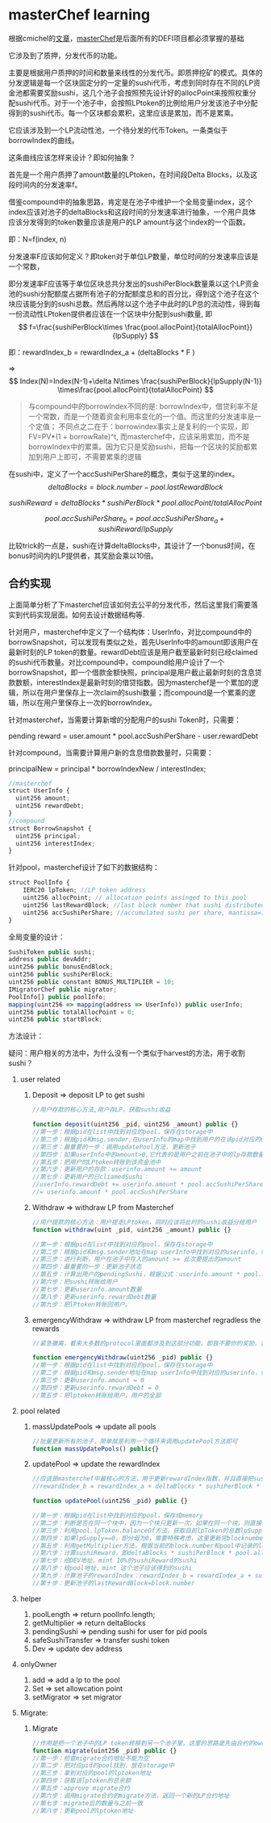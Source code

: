 # masterChef learning

根据cmichel的[文章](https://cmichel.io/how-to-become-a-smart-contract-auditor/)，[masterChef](https://github.dev/sushiswap/sushiswap/blob/271458b558afa6fdfd3e46b8eef5ee6618b60f9d/contracts/MasterChef.sol)是后面所有的DEFI项目都必须掌握的基础

它涉及到了质押，分发代币的功能。

主要是根据用户质押的时间和数量来线性的分发代币。即质押挖矿的模式。具体的分发逻辑是每一个区块固定分的一定量的sushi代币，考虑到同时存在不同的LP资金池都需要奖励sushi，这几个池子会按照预先设计好的allocPoint来按照权重分配sushi代币。对于一个池子中，会按照LPtoken的比例给用户分发该池子中分配得到的sushi代币。每一个区块都会累积，这里应该是累加，而不是累乘。

它应该涉及到一个LP流动性池，一个待分发的代币Token。一条类似于borrowIndex的曲线。

这条曲线应该怎样来设计？即如何抽象？

首先是一个用户质押了amount数量的LPtoken，在时间段Delta Blocks，以及这段时间内的分发速率f。

借鉴compound中的抽象思路，肯定是在池子中维护一个全局变量index，这个index应该对池子的deltaBlocks和这段时间的分发速率进行抽象，一个用户具体应该分发得到的token数量应该是用户的LP amount与这个index的一个函数。

即：N=f(index, n)

分发速率F应该如何定义？即token对于单位LP数量，单位时间的分发速率应该是一个常数，

即分发速率F应该等于单位区块总共分发出的sushiPerBlock数量乘以这个LP资金池的sushi分配额度占据所有池子的分配额度总和的百分比，得到这个池子在这个块应该能分到的sushi总数。然后再除以这个池子中此时的LP总的流动性，得到每一份流动性LPtoken提供者应该在一个区块中分配到sushi数量, 即
$$
f=\frac{sushiPerBlock\times \frac{pool.allocPoint}{totalAllocPoint}}{lpSupply} 
$$

即：rewardIndex_b = rewardIndex_a + (deltaBlocks * F )

=>
$$
Index(N)=Index(N-1)+\delta N\times \frac{sushiPerBlock}{lpSupply(N-1)} \times\frac{pool.allocPoint}{totalAllocPoint}
$$


> 与compound中的borrowIndex不同的是: 
> borrowIndex中，借贷利率不是一个常数，而是一个随着资金利用率变化的一个值。而这里的分发速率是一个定值；
> 不同点之二在于：borrowindex事实上是复利的一个实现，即FV=PV*(1 + borrowRate)^t, 而masterchef中，应该采用累加，而不是borrowIndex中的累乘。因为它只是奖励sushi，把每一个区块的奖励都累加到用户上即可，不需要累乘的逻辑

在sushi中，定义了一个accSushiPerShare的概念，类似于这里的index。
$$
deltaBlocks = block.number -  pool.lastRewardBlock
$$

$$
sushiReward = deltaBlocks * sushiPerBlock * pool.allocPoint / totalAllocPoint
$$

$$
pool.accSushiPerShare _b= pool.accSushiPerShare_a  + sushiReward / lpSupply
$$

比较trick的一点是，sushi在计算deltaBlocks中，其设计了一个bonus时间，在bonus时间内的LP提供者，其奖励会乘以10倍。

## 合约实现

上面简单分析了下masterchef应该如何去公平的分发代币，然后这里我们需要落实到代码实现层面。如何去设计数据结构等.

针对用户，masterchef中定义了一个结构体：UserInfo，对比compound中的borrowSnapshot，可以发现有类似之处，首先UserInfo中的amount即该用户在最新时刻的LP token的数量。rewardDebt应该是用户截至最新时刻已经claimed的sushi代币数量。对比compound中，compound给用户设计了一个borrowSnapshot，即一个借款金额快照，principal是用户截止最新时刻的含息贷款数额，interestIndex是最新时刻的借贷指数。因为masterchef是一个累加的逻辑，所以在用户里保存上一次claim的sushi数量；而compound是一个累乘的逻辑，所以在用户里保存上一次的borrowIndex。

针对masterchef，当需要计算新增的分配用户的sushi Token时，只需要：

pending reward = user.amount * pool.accSushiPerShare - user.rewardDebt

针对compound，当需要计算用户新的含息借款数量时，只需要：

principalNew =  principal * borrowIndexNew / interestIndex;

```js
//masterchef
struct UserInfo {
  uint256 amount;
  uint256 rewardDebt;
}
//compound
struct BorrowSnapshot {
  uint256 principal;
  uint256 interestIndex;
}
```

针对pool，masterchef设计了如下的数据结构：

```js
struct PoolInfo {
	IERC20 lpToken; //LP token address
	uint256 allocPoint; // allocation points assinged to this pool
	uint256 lastRewardBlock; //last block number that sushi distributed
	uint256 accSushiPerShare; //accumulated sushi per share, mantissa=12
}
```

全局变量的设计：

```js
SushiToken public sushi;
address public devAddr;
uint256 public bonusEndBlock;
uint256 public sushiPerBlock;
uint256 public constant BONUS_MULTIPLIER = 10;
IMigratorChef public migrator;
PoolInfo[] public poolInfo;
mapping(uint256 => mapping(address => UserInfo)) public userInfo;
uint256 public totalAllocPoint = 0;
uint256 public startBlock;
```

方法设计：

疑问：用户相关的方法中，为什么没有一个类似于harvest的方法，用于收割sushi？



1. user related

   1. Deposit => deposit LP to get sushi

      ```js
      //用户存款的核心方法,用户存LP，获取sushi收益
      
      function deposit(uint256 _pid, uint256 _amount) public {}
      //第一步：根据pid在list中找到对应的pool，保存在storage中
      //第二步：根据pid和msg.sender,在userInfo的map中找到用户的在该pid对应的userInfo结构体,保存到storage中
      //第三步：最重要的一步：调用updatePool方法，更新池子
      //第四步：如果userInfo中的amount>0,它代表的是用户之前在池子中的lp存款数量，根据公式：userinfo.amount * pool.accSushiPerShare - userinfo.rewardDebt计算出应该给用户转账的sushi数量，然后执行sushi的转账
      //第五步：把用户的LPtoken转账到该资金池中
      //第六步：更新用户的存款：userinfo.amount += amount
      //第七步：更新用户的已cliamedSushi： 
      //userInfo.rewardDebt += userinfo.amount * pool.accSushiPerShare -userinfo.rewardDebt 
      //= userinfo.amount * pool.accSushiPerShare

   2. Withdraw => withdraw LP from Masterchef

      ```js
      //用户提款的核心方法：用户提走LPtoken，同时应该将此时的sushi收益分给用户
      function withdraw(uint _pid, uint256 _amount) public {}
      
      //第一步：根据pid在list中找到对应的pool，保存在storage中
      //第二步：根据pid和msg.sender地址在map userInfo中找到对应的userinfo，保存在storage中
      //第三步：进行判断，用户在池子中存入的amount >= 此次要提出的amount
      //第四步：最重要的一步：更新池子状态
      //第五步：计算出用户的pendingSushi，根据公式：userinfo.amount * pool.accSushiPerShare - userinfo.rewardDebt
      //第六步：把sushi转账给用户
      //第七步：更新userinfo.amount数量
      //第八步：更新userinfo.rewardDebt数量
      //第九步：把lPtoken转账回用户。
      ```

      

   3. emergencyWithdraw => withdraw LP from masterchef regradless the rewards

      ```js
      //紧急撤离，看来大多数的protocol里面都涉及到这部分功能，即我不要你的奖励，我只要我的本金安全。
      
      function emergencyWithdraw(uint256 _pid) public {}
      //第一步：根据pid在list中找到对应的pool，保存在storage中
      //第二步：根据pid和msg.sender地址在map userInfo中找到对应的userinfo，保存在storage中
      //第三步：更新userinfo.amount = 0
      //第四步：更新userinfo.rewardDebt = 0
      //第五步：把lptoken转账给用户，用户的全部
      ```

      

2. pool related

   1. massUpdatePools => update all pools

      ```js
      //批量更新所有的池子，简单就是利用一个循环来调用updatePool方法即可
      function massUpdatePools() public{}
      
      ```

   2. updatePool => update the rewardIndex

      ```js
      //应该是masterchef中最核心的方法，用于更新rewardIndex指数，并且直接把sushi给mint到该池子中，也会mint一部分到dev中
      //rewardIndex_b = rewardIndex_a + deltaBlocks * sushiPerBlock * pool.allocPoint / totalAllcoPoint / lpSupply 
      
      function updatePool(uint256 _pid) public {}
      
      //第一步：根据pid在list中找到对应的pool，保存成memory
      //第二步：判断是否在同一个块中，因为一个块只更新一次。如果在同一个块，则直接返回
      //第三步：利用pool.lpToken.balanceOf方法，获取目前lpToken的总数lpSupply
      //第四步：如果lpSupply==0，即分母为0，需要特殊考虑，这里更新完blocknumber后直接返回
      //第五步：利用getMultiplier方法，根据当前的block.number和pool中记录的lastRewardBlock计算deltaBlocks
      //第六步：计算sushiReward，即deltaBlocks * sushiPerBlock * pool.allocPoint / totalAllcoPoint，这里是整个池子在这段区块中的总的reward
      //第七步：给DEV地址，mint 10%的sushiReward的sushi
      //第八步：给pool地址，mint 这个池子应该得到的sushi
      //第九步：计算池子的rewardIndex：rewardIndex_b = rewardIndex_a + sushiReward/ lpSupply
      //第十步：更新池子的lastRewardBlock=block.number
      ```

      

3. helper

   1. poolLength => return poolInfo.length;
   2. getMultiplier => return deltaBlocks
   3. pendingSushi => pending sushi for user for pid pools
   4. safeSushiTransfer => transfer sushi token
   5. Dev => update dev address 

4. onlyOwner

   1. add => add a lp to the pool
   2. Set => set allowcation point
   3. setMigrator => set migrator

5. Migrate:

   1. Migrate

      ```js
      //作用是把一个池子中的LP token转移到另一个池子里，这里的思路是先由合约的owner设定一个migrate合约地址，然后由任何人来调用其migrate方法
      function migrate(uint256 _pid) public {}
      //第一步：检查migrate合约地址不能为空
      //第二步：把对应pid的pool找到，放在storage中
      //第三步：拿到对应的pool的lptoken地址
      //第四步：获取该lptoken的总余额
      //第五步：approve migrate合约
      //第六步：调用migrate合约的migrate方法，返回一个新的LP合约地址
      //第七步：migrate后的数量与之前一致
      //第八步：更新pool的lptoken地址
      ```

      




